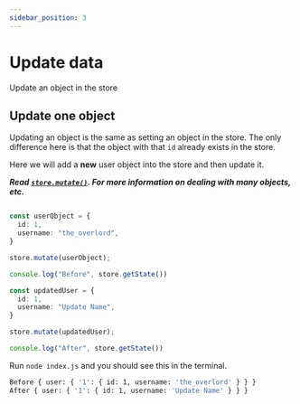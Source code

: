 ```yaml
---
sidebar_position: 3
---
```




# Update data

Update an object in the store



## Update one object

Updating an object is the same as setting an object in the store. The only difference here is that the object with that `id` already exists in the store.

Here we will add a **new** user object into the store and then update it.

***Read [`store.mutate()`](../apis/store.mutate). For more information on dealing with many objects, etc.***

```ts title="example-project/index.js"

const userObject = {
  id: 1,
  username: "the_overlord",
}

store.mutate(userObject);

console.log("Before", store.getState())

const updatedUser = {
  id: 1,
  username: "Update Name",
}

store.mutate(updatedUser);

console.log("After", store.getState())
```

Run `node index.js` and you should see this in the terminal.
```bash
Before { user: { '1': { id: 1, username: 'the_overlord' } } }
After { user: { '1': { id: 1, username: 'Update Name' } } }
```
